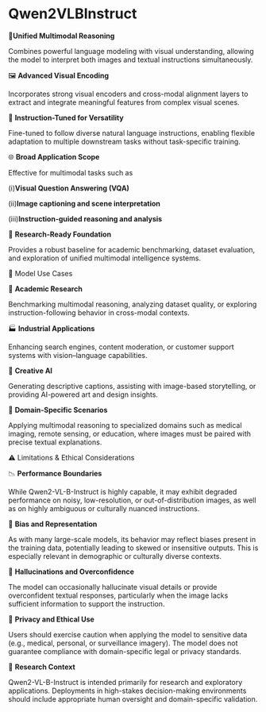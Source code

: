 # Qwen2VLBInstruct

🧠**Unified Multimodal Reasoning**

Combines powerful language modeling with visual understanding, allowing the model to interpret both images and textual instructions simultaneously.

🖼 **Advanced Visual Encoding**

Incorporates strong visual encoders and cross-modal alignment layers to extract and integrate meaningful features from complex visual scenes.

📝 **Instruction-Tuned for Versatility**

Fine-tuned to follow diverse natural language instructions, enabling flexible adaptation to multiple downstream tasks without task-specific training.

🌐 **Broad Application Scope**

Effective for multimodal tasks such as

(i)**Visual Question Answering (VQA)**

(ii)**Image captioning and scene interpretation**

(iii)**Instruction-guided reasoning and analysis**

🧪 **Research-Ready Foundation**

Provides a robust baseline for academic benchmarking, dataset evaluation, and exploration of unified multimodal intelligence systems.

🎯 Model Use Cases

📖 **Academic Research**

Benchmarking multimodal reasoning, analyzing dataset quality, or exploring instruction-following behavior in cross-modal contexts.

🏭 **Industrial Applications**

Enhancing search engines, content moderation, or customer support systems with vision–language capabilities.

🎨 **Creative AI**

Generating descriptive captions, assisting with image-based storytelling, or providing AI-powered art and design insights.

🏥 **Domain-Specific Scenarios**

Applying multimodal reasoning to specialized domains such as medical imaging, remote sensing, or education, where images must be paired with precise textual explanations.

⚠️ Limitations & Ethical Considerations

📉 **Performance Boundaries**

While Qwen2-VL-B-Instruct is highly capable, it may exhibit degraded performance on noisy, low-resolution, or out-of-distribution images, as well as on highly ambiguous or culturally nuanced instructions.

🧠 **Bias and Representation**

As with many large-scale models, its behavior may reflect biases present in the training data, potentially leading to skewed or insensitive outputs. This is especially relevant in demographic or culturally diverse contexts.

🛑 **Hallucinations and Overconfidence**

The model can occasionally hallucinate visual details or provide overconfident textual responses, particularly when the image lacks sufficient information to support the instruction.

🔐 **Privacy and Ethical Use**

Users should exercise caution when applying the model to sensitive data (e.g., medical, personal, or surveillance imagery). The model does not guarantee compliance with domain-specific legal or privacy standards.

🧪 **Research Context**


Qwen2-VL-B-Instruct is intended primarily for research and exploratory applications. Deployments in high-stakes decision-making environments should include appropriate human oversight and domain-specific validation.
